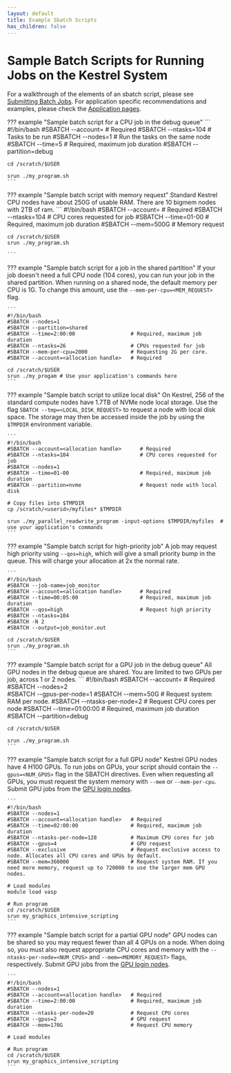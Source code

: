 ```yaml
---
layout: default
title: Example Sbatch Scripts
has_children: false
---
```

# Sample Batch Scripts for Running Jobs on the Kestrel System

For a walkthrough of the elements of an sbatch script, please see [Submitting Batch Jobs](../../../Slurm/batch_jobs.md). For application specific recommendations and examples, please check the [Application pages](../../../Applications/index.md). 

??? example "Sample batch script for a CPU job in the debug queue"
    ```
    #!/bin/bash 
    #SBATCH --account=<allocation handle>   # Required
    #SBATCH --ntasks=104                    # Tasks to be run 
    #SBATCH --nodes=1                       # Run the tasks on the same node 
    #SBATCH --time=5                        # Required, maximum job duration 
    #SBATCH --partition=debug 

    cd /scratch/$USER 

    srun ./my_program.sh
    ```

??? example "Sample batch script with memory request"
    Standard Kestrel CPU nodes have about 250G of usable RAM. There are 10 bigmem nodes with 2TB of ram. 
    ```
    #!/bin/bash 
    #SBATCH --account=<allocation handle>   # Required 
    #SBATCH --ntasks=104                    # CPU cores requested for job 
    #SBATCH --time=01-00                    # Required, maximum job duration
    #SBATCH --mem=500G                      # Memory request


    cd /scratch/$USER 
    srun ./my_program.sh
 
    ```

??? example "Sample batch script for a job in the shared partition"
    If your job doesn't need a full CPU node (104 cores), you can run your job in the shared partition. When running on a shared node, the default memory per CPU is 1G. To change this amount, use the `--mem-per-cpu=<MEM_REQUEST>` flag.

    ```
    #!/bin/bash
    #SBATCH --nodes=1 
    #SBATCH --partition=shared         
    #SBATCH --time=2:00:00                  # Required, maximum job duration
    #SBATCH --ntasks=26                     # CPUs requested for job 
    #SBATCH --mem-per-cpu=2000              # Requesting 2G per core.
    #SBATCH --account=<allocation handle>   # Required 

    cd /scratch/$USER 
    srun ./my_progam # Use your application's commands here  
    ```



??? example "Sample batch script to utilize local disk"
    On Kestrel, 256 of the standard compute nodes have 1.7TB of NVMe node local storage. Use the flag `SBATCH --tmp=<LOCAL_DISK_REQUEST>` to request a node with local disk space. The storage may then be accessed inside the job by using the `$TMPDIR` environment variable.

    ```
    #!/bin/bash 
    #SBATCH --account=<allocation handle>      # Required 
    #SBATCH --ntasks=104                       # CPU cores requested for job 
    #SBATCH --nodes=1                  
    #SBATCH --time=01-00                       # Required, maximum job duration
    #SBATCH --partition=nvme                   # Request node with local disk

    # Copy files into $TMPDIR 
    cp /scratch/<userid>/myfiles* $TMPDIR 

    srun ./my_parallel_readwrite_program -input-options $TMPDIR/myfiles  # use your application's commands  
    ```

??? example "Sample batch script for high-priority job"
    A job may request high priority using `--qos=high`, which will give a small priority bump in the queue. This will charge your allocation at 2x the normal rate. 

    ```
    #!/bin/bash
    #SBATCH --job-name=job_monitor
    #SBATCH --account=<allocation handle>      # Required     
    #SBATCH --time=00:05:00                    # Required, maximum job duration
    #SBATCH --qos=high                         # Request high priority
    #SBATCH --ntasks=104
    #SBATCH -N 2 
    #SBATCH --output=job_monitor.out 
    
    cd /scratch/$USER 
    srun ./my_program.sh
    ```

??? example "Sample batch script for a GPU job in the debug queue"
    All GPU nodes in the debug queue are shared.  You are limited to two GPUs per job, across 1 or 2 nodes. 
    ```
    #!/bin/bash 
    #SBATCH --account=<allocation handle>   # Required
    #SBATCH --nodes=2  
    #SBATCH --gpus-per-node=1
    #SBATCH --mem=50G                       # Request system RAM per node. 
    #SBATCH --ntasks-per-node=2             # Request CPU cores per node
    #SBATCH --time=01:00:00                 # Required, maximum job duration 
    #SBATCH --partition=debug 

    cd /scratch/$USER 

    srun ./my_program.sh
    ```
??? example "Sample batch script for a full GPU node"
    Kestrel GPU nodes have 4 H100 GPUs. To run jobs on GPUs, your script should contain the `--gpus=<NUM_GPUS>` flag in the SBATCH directives. Even when requesting all GPUs, you must request the system memory with `--mem` or `--mem-per-cpu`. 
    Submit GPU jobs from the [GPU login nodes](../index.md).

    ```
    #!/bin/bash
    #SBATCH --nodes=1
    #SBATCH --account=<allocation handle>   # Required 
    #SBATCH --time=02:00:00                 # Required, maximum job duration
    #SBATCH --ntasks-per-node=128           # Maximum CPU cores for job 
    #SBATCH --gpus=4                        # GPU request 
    #SBATCH --exclusive                     # Request exclusive access to node. Allocates all CPU cores and GPUs by default.  
    #SBATCH --mem=360000                    # Request system RAM. If you need more memory, request up to 720000 to use the larger mem GPU nodes.

    # Load modules
    module load vasp

    # Run program
    cd /scratch/$USER 
    srun my_graphics_intensive_scripting 
    ```

??? example "Sample batch script for a partial GPU node"
    GPU nodes can be shared so you may request fewer than all 4 GPUs on a node. When doing so, you must also request appropriate CPU cores and memory with the `--ntasks-per-node=<NUM_CPUS>` and `--mem=<MEMORY_REQUEST>` flags, respectively. Submit GPU jobs from the [GPU login nodes](../index.md).
    
    ```
    #!/bin/bash
    #SBATCH --nodes=1
    #SBATCH --account=<allocation handle>   # Required 
    #SBATCH --time=2:00:00                  # Required, maximum job duration
    #SBATCH --ntasks-per-node=20            # Request CPU cores 
    #SBATCH --gpus=2                        # GPU request 
    #SBATCH --mem=170G                      # Request CPU memory

    # Load modules
    
    # Run program
    cd /scratch/$USER 
    srun my_graphics_intensive_scripting 
    ```
